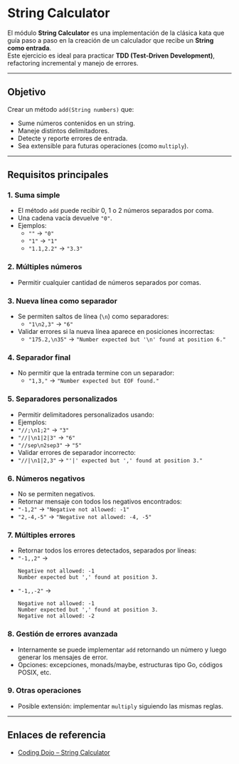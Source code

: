 # String Calculator

El módulo **String Calculator** es una implementación de la clásica kata que guía paso a paso en la creación de un calculador que recibe un **String como entrada**.  
Este ejercicio es ideal para practicar **TDD (Test-Driven Development)**, refactoring incremental y manejo de errores.

---

## Objetivo

Crear un método `add(String numbers)` que:

- Sume números contenidos en un string.
- Maneje distintos delimitadores.
- Detecte y reporte errores de entrada.
- Sea extensible para futuras operaciones (como `multiply`).

---

## Requisitos principales

### 1. Suma simple
- El método `add` puede recibir 0, 1 o 2 números separados por coma.
- Una cadena vacía devuelve `"0"`.
- Ejemplos:
    - `""` → `"0"`
    - `"1"` → `"1"`
    - `"1.1,2.2"` → `"3.3"`

### 2. Múltiples números
- Permitir cualquier cantidad de números separados por comas.

### 3. Nueva línea como separador
- Se permiten saltos de línea (`\n`) como separadores:
    - `"1\n2,3"` → `"6"`
- Validar errores si la nueva línea aparece en posiciones incorrectas:
    - `"175.2,\n35"` → `"Number expected but '\n' found at position 6."`

### 4. Separador final
- No permitir que la entrada termine con un separador:
    - `"1,3,"` → `"Number expected but EOF found."`

### 5. Separadores personalizados
- Permitir delimitadores personalizados usando:  
- Ejemplos:
- `"//;\n1;2"` → `"3"`
- `"//|\n1|2|3"` → `"6"`
- `"//sep\n2sep3"` → `"5"`
- Validar errores de separador incorrecto:
- `"//|\n1|2,3"` → `"'|' expected but ',' found at position 3."`

### 6. Números negativos
- No se permiten negativos.
- Retornar mensaje con todos los negativos encontrados:
- `"-1,2"` → `"Negative not allowed: -1"`
- `"2,-4,-5"` → `"Negative not allowed: -4, -5"`

### 7. Múltiples errores
- Retornar todos los errores detectados, separados por líneas:
- `"-1,,2"` →
  ```
  Negative not allowed: -1
  Number expected but ',' found at position 3.
  ```
- `"-1,,-2"` →
  ```
  Negative not allowed: -1
  Number expected but ',' found at position 3.
  Negative not allowed: -2
  ```

### 8. Gestión de errores avanzada
- Internamente se puede implementar `add` retornando un número y luego generar los mensajes de error.
- Opciones: excepciones, monads/maybe, estructuras tipo Go, códigos POSIX, etc.

### 9. Otras operaciones
- Posible extensión: implementar `multiply` siguiendo las mismas reglas.

---

## Enlaces de referencia

- [Coding Dojo – String Calculator](https://codingdojo.org/kata/StringCalculator/)
